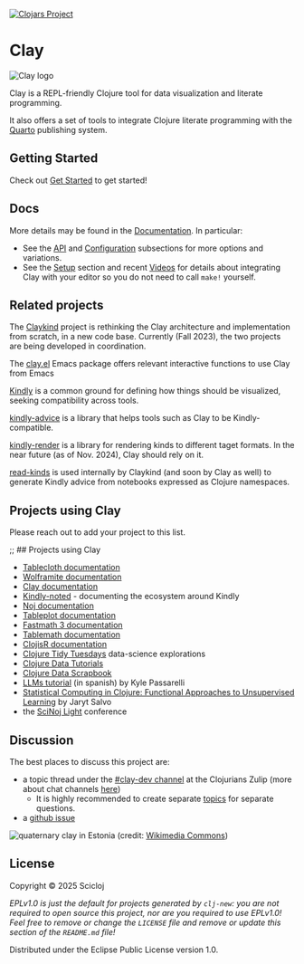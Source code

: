 [![Clojars Project](https://img.shields.io/clojars/v/org.scicloj/clay.svg)](https://clojars.org/org.scicloj/clay)
# Clay

![Clay logo](resources/Clay.svg)

Clay is a REPL-friendly Clojure tool for data visualization and literate programming.

It also offers a set of tools to integrate Clojure literate programming with the [Quarto](https://quarto.org/) publishing system.

## Getting Started

Check out [Get Started](https://scicloj.github.io/clay/#getting-started) to get started!

## Docs

More details may be found in the [Documentation](https://scicloj.github.io/clay/). In particular:
* See the [API](https://scicloj.github.io/clay#api) and [Configuration](https://scicloj.github.io/clay#configuration) subsections for more options and variations.
* See the [Setup](https://scicloj.github.io/clay#setup) section and recent [Videos](https://scicloj.github.io/clay#videos) for details about integrating Clay with your editor so you do not need to call `make!` yourself.

## Related projects

The [Claykind](https://github.com/timothypratley/claykind) project is rethinking the Clay architecture and implementation from scratch, in a new code base. Currently (Fall 2023), the two projects are being developed in coordination.

The [clay.el](https://github.com/scicloj/clay.el) Emacs package offers relevant interactive functions to use Clay from Emacs

[Kindly](https://scicloj.github.io/kindly-noted/kindly) is a common ground for defining how things should be visualized, seeking compatibility across tools.

[kindly-advice](https://scicloj.github.io/kindly-noted/kindly_advice) is a library that helps tools such as Clay to be Kindly-compatible.

[kindly-render](https://github.com/scicloj/kindly-render) is a library for rendering kinds to different taget formats. In the near future (as of Nov. 2024), Clay should rely on it.

[read-kinds](https://github.com/scicloj/read-kinds) is used internally by Claykind (and soon by Clay as well) to generate Kindly advice from notebooks expressed as Clojure namespaces.

## Projects using Clay

Please reach out to add your project to this list.

;; ## Projects using Clay

- [Tablecloth documentation](https://scicloj.github.io/tablecloth/)
- [Wolframite documentation](https://scicloj.github.io/wolframite)
- [Clay documentation](https://scicloj.github.io/clay/)
- [Kindly-noted](https://scicloj.github.io/kindly-noted/) - documenting the ecosystem around Kindly
- [Noj documentation](https://scicloj.github.io/noj/)
- [Tableplot documentation](https://scicloj.github.io/tableplot/)
- [Fastmath 3 documentation](https://generateme.github.io/fastmath/clay)
- [Tablemath documentation](https://scicloj.github.io/tablemath/)
- [ClojisR documentation](https://scicloj.github.io/clojisr/)
- [Clojure Tidy Tuesdays](https://kiramclean.github.io/clojure-tidy-tuesdays/) data-science explorations
- [Clojure Data Tutorials](https://scicloj.github.io/clojure-data-tutorials/)
- [Clojure Data Scrapbook](https://scicloj.github.io/clojure-data-scrapbook/)
- [LLMs tutorial](https://kpassapk.github.io/llama.clj/llama.html) (in spanish) by Kyle Passarelli
- [Statistical Computing in Clojure: Functional Approaches to Unsupervised Learning](https://github.com/adabwana/f24-cs7300-final-project/) by Jaryt Salvo
- the [SciNoj Light](https://scicloj.github.io/docs/community/groups/scinoj-light/) conference

## Discussion

The best places to discuss this project are:
* a topic thread under the [#clay-dev channel](https://clojurians.zulipchat.com/#narrow/stream/422115-clay-dev) at the Clojurians Zulip (more about chat channels [here](https://scicloj.github.io/docs/community/chat/)) 
  * It is highly recommended to create separate [topics](https://zulip.com/help/introduction-to-topics) for separate questions.
* a [github issue](https://github.com/scicloj/clay/issues)

![quaternary clay in Estonia](https://upload.wikimedia.org/wikipedia/commons/2/2c/Clay-ss-2005.jpg)
(credit: [Wikimedia Commons](https://commons.wikimedia.org/wiki/File:Clay-ss-2005.jpg))

## License

Copyright © 2025 Scicloj

_EPLv1.0 is just the default for projects generated by `clj-new`: you are not_
_required to open source this project, nor are you required to use EPLv1.0!_
_Feel free to remove or change the `LICENSE` file and remove or update this_
_section of the `README.md` file!_

Distributed under the Eclipse Public License version 1.0.
